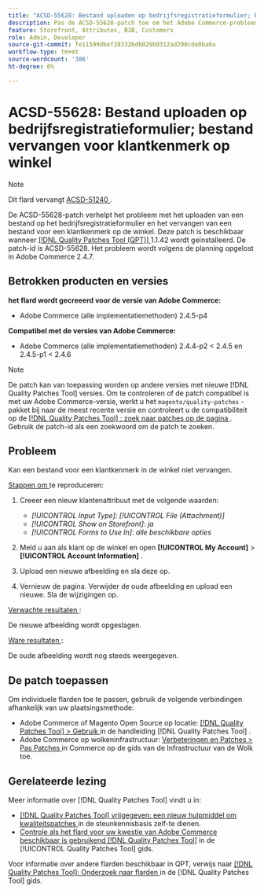 ```yaml
---
title: "ACSD-55628: Bestand uploaden op bedrijfsregistratieformulier; bestand vervangen voor klantkenmerk op winkel"
description: Pas de ACSD-55628-patch toe om het Adobe Commerce-probleem te verhelpen door een bestand op het bedrijfsregistratieformulier te uploaden en een bestand voor een klantkenmerk in de winkel te vervangen.
feature: Storefront, Attributes, B2B, Customers
role: Admin, Developer
source-git-commit: fe11599dbef283326db029b0312ad290cde0ba0a
workflow-type: tm+mt
source-wordcount: '386'
ht-degree: 0%

---
```


# ACSD-55628: Bestand uploaden op bedrijfsregistratieformulier; bestand vervangen voor klantkenmerk op winkel

>[!NOTE]
>
>Dit flard vervangt [ ACSD-51240 ](/help/tools/quality-patches-tool/patches-available-in-qpt/v1-1-33/acsd-51240-uploaded-file-missing-while-registering-via-company-registration-form.md).

De ACSD-55628-patch verhelpt het probleem met het uploaden van een bestand op het bedrijfsregistratieformulier en het vervangen van een bestand voor een klantkenmerk op de winkel. Deze patch is beschikbaar wanneer [[!DNL Quality Patches Tool (QPT)] ](https://experienceleague.adobe.com/nl/docs/commerce-knowledge-base/kb/announcements/commerce-announcements/magento-quality-patches-released-new-tool-to-self-serve-quality-patches) 1.1.42 wordt geïnstalleerd. De patch-id is ACSD-55628. Het probleem wordt volgens de planning opgelost in Adobe Commerce 2.4.7.

## Betrokken producten en versies

**het flard wordt gecreeerd voor de versie van Adobe Commerce:**

* Adobe Commerce (alle implementatiemethoden) 2.4.5-p4

**Compatibel met de versies van Adobe Commerce:**

* Adobe Commerce (alle implementatiemethoden) 2.4.4-p2 &lt; 2.4.5 en 2.4.5-p1 &lt; 2.4.6

>[!NOTE]
>
>De patch kan van toepassing worden op andere versies met nieuwe [!DNL Quality Patches Tool] versies. Om te controleren of de patch compatibel is met uw Adobe Commerce-versie, werkt u het `magento/quality-patches` -pakket bij naar de meest recente versie en controleert u de compatibiliteit op de [[!DNL Quality Patches Tool] : zoek naar patches op de pagina ](https://experienceleague.adobe.com/tools/commerce-quality-patches/index.html?lang=nl-NL) . Gebruik de patch-id als een zoekwoord om de patch te zoeken.

## Probleem

Kan een bestand voor een klantkenmerk in de winkel niet vervangen.

<u> Stappen om </u> te reproduceren:

1. Creeer een nieuw klantenattribuut met de volgende waarden:

   * *[!UICONTROL Input Type]*: *[!UICONTROL File (Attachment)]*
   * *[!UICONTROL Show on Storefront]*: *ja*
   * *[!UICONTROL Forms to Use In]*: *alle beschikbare opties*

1. Meld u aan als klant op de winkel en open **[!UICONTROL My Account]** > **[!UICONTROL Account Information]** .
1. Upload een nieuwe afbeelding en sla deze op.
1. Vernieuw de pagina. Verwijder de oude afbeelding en upload een nieuwe. Sla de wijzigingen op.

<u> Verwachte resultaten </u>:

De nieuwe afbeelding wordt opgeslagen.

<u> Ware resultaten </u>:

De oude afbeelding wordt nog steeds weergegeven.

## De patch toepassen

Om individuele flarden toe te passen, gebruik de volgende verbindingen afhankelijk van uw plaatsingsmethode:

* Adobe Commerce of Magento Open Source op locatie: [[!DNL Quality Patches Tool]  > Gebruik ](/help/tools/quality-patches-tool/usage.md) in de handleiding [!DNL Quality Patches Tool] .
* Adobe Commerce op wolkeninfrastructuur: [ Verbeteringen en Patches > Pas Patches ](https://experienceleague.adobe.com/docs/commerce-cloud-service/user-guide/develop/upgrade/apply-patches.html?lang=nl-NL) in Commerce op de gids van de Infrastructuur van de Wolk toe.

## Gerelateerde lezing

Meer informatie over [!DNL Quality Patches Tool] vindt u in:

* [[!DNL Quality Patches Tool]  vrijgegeven: een nieuw hulpmiddel om kwaliteitspatches ](https://experienceleague.adobe.com/nl/docs/commerce-knowledge-base/kb/announcements/commerce-announcements/magento-quality-patches-released-new-tool-to-self-serve-quality-patches) in de steunkennisbasis zelf-te dienen.
* [ Controle als het flard voor uw kwestie van Adobe Commerce beschikbaar is gebruikend  [!DNL Quality Patches Tool]](/help/tools/quality-patches-tool/patches-available-in-qpt/check-patch-for-magento-issue-with-magento-quality-patches.md) in de [!UICONTROL Quality Patches Tool] gids.


Voor informatie over andere flarden beschikbaar in QPT, verwijs naar [[!DNL Quality Patches Tool]: Onderzoek naar flarden ](https://experienceleague.adobe.com/tools/commerce-quality-patches/index.html?lang=nl-NL) in de [!DNL Quality Patches Tool] gids.
